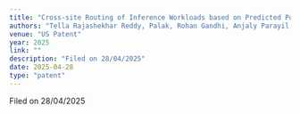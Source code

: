 ```yaml
---
title: "Cross-site Routing of Inference Workloads based on Predicted Power Availability"
authors: "Tella Rajashekhar Reddy, Palak, Rohan Gandhi, Anjaly Parayil, Chaojie Zhang, Liangcheng Yu, Jayashree Mohan, Srinivasan Iyengar, Shivkumar Kalyanaraman, Debopam Bhattacherjee"
venue: "US Patent"
year: 2025
link: ""
description: "Filed on 28/04/2025"
date: 2025-04-28
type: "patent"
---
```


Filed on 28/04/2025
